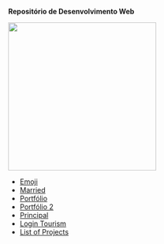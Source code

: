 **Repositório de Desenvolvimento Web**

<img src="https://cdn.pixabay.com/photo/2018/06/08/00/48/developer-3461405_960_720.png" width='300px'>

- [Emoji](https://alexkurumin.github.io/webdevstudy/emoji/emoji.html)
- [Married](https://alexkurumin.github.io/webdevstudy/married.html)
- [Portfólio](https://alexkurumin.github.io/webdevstudy/home/index.html)
- [Portfólio 2](https://alexkurumin.github.io/webdevstudy/menu.html)
- [Principal](https://alexkurumin.github.io/webdevstudy/index.html)
- [Login Tourism](https://alexkurumin.github.io/webdevstudy/login-tourism/index.html)
- [List of Projects](https://alexkurumin.github.io/webdevstudy/list-of-projects/index.html)
